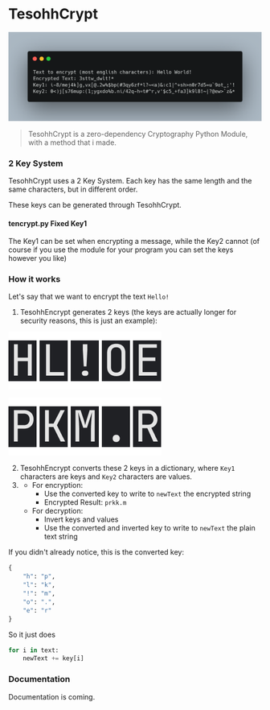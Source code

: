 # TesohhCrypt
![TesohhCrypt example](img/screenshot.png)
> TesohhCrypt is a zero-dependency Cryptography Python Module, with a method that i made.
### **2 Key System**
TesohhCrypt uses a 2 Key System. Each key has the same length and the same characters, but in different order.

These keys can be generated through TesohhCrypt.
#### tencrypt.py Fixed Key1
The Key1 can be set when encrypting a message, while the Key2 cannot (of course if you use the module for your program you can set the keys however you like)

### **How it works**
Let's say that we want to encrypt the text `Hello!`
1. TesohhEncrypt generates 2 keys (the keys are actually longer for security reasons, this is just an example):

![Key1](img/key1.png)

![Key2](img/key2.png)

2. TesohhEncrypt converts these 2 keys in a dictionary, where `Key1` characters are keys and `Key2` characters are values.
3. 
	* For encryption:
		* Use the converted key to write to `newText` the encrypted string
		* Encrypted Result: `prkk.m`
 	* For decryption:
	 	* Invert keys and values
		* Use the converted and inverted key to write to `newText` the plain text string

If you didn't already notice, this is the converted key:
```py
{
	"h": "p",
	"l": "k",
	"!": "m",
	"o": ".",
	"e": "r"
}
```
So it just does 
```py
for i in text:
	newText += key[i]
```
### **Documentation**
Documentation is coming.